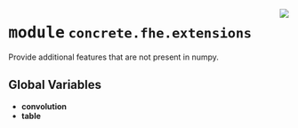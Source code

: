 <!-- markdownlint-disable -->

<a href="../../../compilers/concrete-compiler/compiler/lib/Bindings/Python/concrete/fhe/extensions/__init__.py#L0"><img align="right" style="float:right;" src="https://img.shields.io/badge/-source-cccccc?style=flat-square"></a>

# <kbd>module</kbd> `concrete.fhe.extensions`
Provide additional features that are not present in numpy. 

**Global Variables**
---------------
- **convolution**
- **table**


